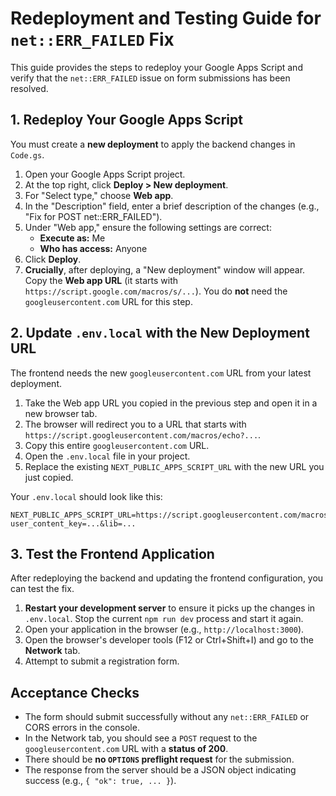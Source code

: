 # Redeployment and Testing Guide for `net::ERR_FAILED` Fix

This guide provides the steps to redeploy your Google Apps Script and verify that the `net::ERR_FAILED` issue on form submissions has been resolved.

## 1. Redeploy Your Google Apps Script

You must create a **new deployment** to apply the backend changes in `Code.gs`.

1.  Open your Google Apps Script project.
2.  At the top right, click **Deploy > New deployment**.
3.  For "Select type," choose **Web app**.
4.  In the "Description" field, enter a brief description of the changes (e.g., "Fix for POST net::ERR_FAILED").
5.  Under "Web app," ensure the following settings are correct:
    *   **Execute as:** Me
    *   **Who has access:** Anyone
6.  Click **Deploy**.
7.  **Crucially**, after deploying, a "New deployment" window will appear. Copy the **Web app URL** (it starts with `https://script.google.com/macros/s/...`). You do **not** need the `googleusercontent.com` URL for this step.

## 2. Update `.env.local` with the New Deployment URL

The frontend needs the new `googleusercontent.com` URL from your latest deployment.

1.  Take the Web app URL you copied in the previous step and open it in a new browser tab.
2.  The browser will redirect you to a URL that starts with `https://script.googleusercontent.com/macros/echo?...`.
3.  Copy this entire `googleusercontent.com` URL.
4.  Open the `.env.local` file in your project.
5.  Replace the existing `NEXT_PUBLIC_APPS_SCRIPT_URL` with the new URL you just copied.

Your `.env.local` should look like this:

```
NEXT_PUBLIC_APPS_SCRIPT_URL=https://script.googleusercontent.com/macros/echo?user_content_key=...&lib=...
```

## 3. Test the Frontend Application

After redeploying the backend and updating the frontend configuration, you can test the fix.

1.  **Restart your development server** to ensure it picks up the changes in `.env.local`. Stop the current `npm run dev` process and start it again.
2.  Open your application in the browser (e.g., `http://localhost:3000`).
3.  Open the browser's developer tools (F12 or Ctrl+Shift+I) and go to the **Network** tab.
4.  Attempt to submit a registration form.

## Acceptance Checks

*   The form should submit successfully without any `net::ERR_FAILED` or CORS errors in the console.
*   In the Network tab, you should see a `POST` request to the `googleusercontent.com` URL with a **status of 200**.
*   There should be **no `OPTIONS` preflight request** for the submission.
*   The response from the server should be a JSON object indicating success (e.g., `{ "ok": true, ... }`).